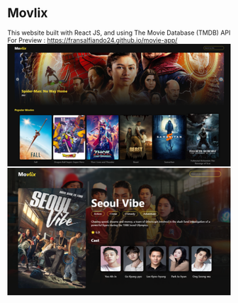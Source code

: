 # Movlix
This website built with React JS, and using The Movie Database (TMDB) API <br/>
For Preview : https://fransalfiando24.github.io/movie-app/
<br/>
<img src="public/preview.png"/><br/>
<img src="public/preview2.png"/>

